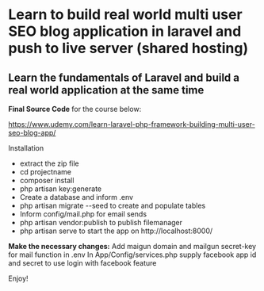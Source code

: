 <h1>Learn to build real world multi user SEO blog application in laravel and push to live server (shared hosting)</h1>
<h2>Learn the fundamentals of Laravel and build a real world application at the same time</h2>

<strong>Final Source Code</strong> for the course below:

https://www.udemy.com/learn-laravel-php-framework-building-multi-user-seo-blog-app/

Installation

<ul>
<li>extract the zip file</li>
<li>cd projectname</li>
<li>composer install</li>
<li>php artisan key:generate</li>
<li>Create a database and inform .env</li>
<li>php artisan migrate --seed to create and populate tables</li>
<li>Inform config/mail.php for email sends</li>
<li>php artisan vendor:publish to publish filemanager</li>
<li>php artisan serve to start the app on http://localhost:8000/</li>
</ul>

<strong>Make the necessary changes:</strong>
Add maigun domain and mailgun secret-key for mail function in .env
In App/Config/services.php supply facebook app id and secret to use login with facebook feature

Enjoy!
